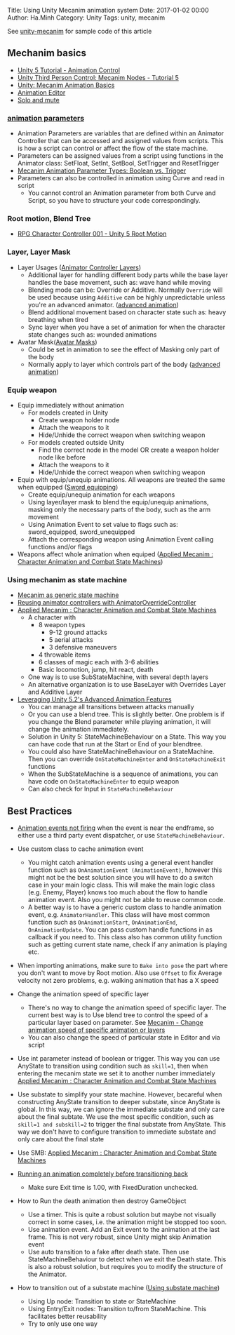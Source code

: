 Title: Using Unity Mecanim animation system
Date: 2017-01-02 00:00
Author: Ha.Minh
Category: Unity
Tags: unity, mecanim

See [unity-mecanim](https://github.com/minhhh/unity-mecanim.git) for sample code of this article

## Mechanim basics
* [Unity 5 Tutorial - Animation Control](https://www.youtube.com/watch?v=wdOk5QXYC6Y)
* [Unity Third Person Control: Mecanim Nodes - Tutorial 5](https://www.youtube.com/watch?v=7-OUZecgXv0)
* [Unity: Mecanim Animation Basics](https://community.mixamo.com/hc/en-us/articles/203879268)
* [Animation Editor](http://docs.unity3d.com/Manual/animeditor-UsingAnimationEditor.html)
* [Solo and mute](http://docs.unity3d.com/Manual/AnimationSoloMute.html)

### [animation parameters](http://docs.unity3d.com/Manual/AnimationParameters.html)
* Animation Parameters are variables that are defined within an Animator Controller that can be accessed and assigned values from scripts. This is how a script can control or affect the flow of the state machine.
* Parameters can be assigned values from a script using functions in the Animator class: SetFloat, SetInt, SetBool, SetTrigger and ResetTrigger
* [Mecanim Animation Parameter Types: Boolean vs. Trigger](http://answers.unity3d.com/questions/600268/mecanim-animation-parameter-types-boolean-vs-trigg.html)
* Parameters can also be controlled in animation using Curve and read in script
    * You cannot control an Animation parameter from both Curve and Script, so you have to structure your code correspondingly.


### Root motion, Blend Tree
* [RPG Character Controller 001 - Unity 5 Root Motion](https://www.youtube.com/watch?v=k12w-rEbuXI&index=1&list=PL_eGgISVYZkeD-q83hLtPESTB-lPKnfjH)

### Layer, Layer Mask
* Layer Usages ([Animator Controller Layers](https://unity3d.com/learn/tutorials/topics/animation/animator-controller-layers))
    * Additional layer for handling different body parts while the base layer handles the base movement, such as: wave hand while moving
    * Blending mode can be: Override or Additive. Normally `Override` will be used because using `Additive` can be highly unpredictable unless you're an advanced animator. ([advanced animation](https://community.mixamo.com/hc/en-us/articles/204581427-Unity-Mecanim-Advanced-Animation))
    * Blend additional movement based on character state such as: heavy breathing when tired
    * Sync layer when you have a set of animation for when the character state changes such as: wounded animations
* Avatar Mask([Avatar Masks](https://unity3d.com/learn/tutorials/topics/animation/avatar-masks))
    * Could be set in animation to see the effect of Masking only part of the body
    * Normally apply to layer which controls part of the body ([advanced animation](https://community.mixamo.com/hc/en-us/articles/204581427-Unity-Mecanim-Advanced-Animation))

### Equip weapon
* Equip immediately without animation
    * For models created in Unity
        * Create weapon holder node
        * Attach the weapons to it
        * Hide/Unhide the correct weapon when switching weapon
    * For models created outside Unity
        * Find the correct node in the model OR create a weapon holder node like before
        * Attach the weapons to it
        * Hide/Unhide the correct weapon when switching weapon
* Equip with equip/unequip animations. All weapons are treated the same when equipped ([Sword equipping](https://www.youtube.com/watch?v=7gsl43thTsk))
    * Create equip/unequip animation for each weapons
    * Using layer/layer mask to blend the equip/unequip animations, masking only the necessary parts of the body, such as the arm movement
    * Using Animation Event to set value to flags such as: sword_equipped, sword_unequipped
    * Attach the corresponding weapon using Animation Event calling functions and/or flags
* Weapons affect whole animation when equiped ([Applied Mecanim : Character Animation and Combat State Machines](https://www.youtube.com/watch?v=Is9C4i4XyXk))


### Using mechanim as state machine
* [Mecanim as generic state machine](http://forum.unity3d.com/threads/mecanim-as-generic-state-machine.311201/)
* [Reusing animator controllers with AnimatorOverrideController](http://pekalicious.com/blog/unity3d-reusing-animator-controllers-with-animatoroverridecontroller/)
* [Applied Mecanim : Character Animation and Combat State Machines](https://www.youtube.com/watch?v=Is9C4i4XyXk)
    * A character with
        * 8 weapon types
            * 9-12 ground attacks
            * 5 aerial attacks
            * 3 defensive maneuvers
        * 4 throwable items
        * 6 classes of magic each with 3-6 abilities
        * Basic locomotion, jump, hit react, death
    * One way is to use SubStateMachine, with several depth layers
    * An alternative organization is to use BaseLayer with Overrides Layer and Additive Layer
* [Leveraging Unity 5.2's Advanced Animation Features](https://www.youtube.com/watch?v=HOURak6BpSo)
    * You can manage all transitions between attacks manually
    * Or you can use a blend tree. This is slightly better. One problem is if you change the Blend parameter while playing animation, it will change the animation immediately.
    * Solution in Unity 5: StateMachineBehaviour on a State. This way you can have code that run at the Start or End of your blendtree.
    * You could also have StateMachineBehaviour on a StateMachine. Then you can override `OnStateMachineEnter` and `OnStateMachineExit` functions
    * When the SubStateMachine is a sequence of animations, you can have code on `OnStateMachineEnter` to equip weapon
    * Can also check for Input in `StateMachineBehaviour`



## Best Practices

* [Animation events not firing](http://answers.unity3d.com/questions/806949/animation-events-not-firing.html) when the event is near the endframe, so either use a third party event dispatcher, or use `StateMachineBehaviour`.

* Use custom class to cache animation event  
    * You might catch animation events using a general event handler function such as `OnAnimationEvent (AnimationEvent)`, however this might not be the best solution since you will have to do a switch case in your main logic class. This will make the main logic class (e.g. Enemy, Player) knows too much about the flow to handle animation event. Also you might not be able to reuse common code.
    * A better way is to have a generic custom class to handle animation event, e.g. `AnimatorHandler`. This class will have most common function such as `OnAnimationStart`, `OnAnimationEnd`, `OnAnimationUpdate`. You can pass custom handle functions in as callback if you need to. This class also has common utility function such as getting current state name, check if any animation is playing etc.

* When importing animations, make sure to `Bake into pose` the part where you don't want to move by Root motion. Also use `Offset` to fix Average velocity not zero problems, e.g. walking animation that has a X speed

* Change the animation speed of specific layer
    * There's no way to change the animation speed of specific layer. The current best way is to Use blend tree to control the speed of a particular layer based on parameter. See [Mecanim - Change animation speed of specific animation or layers](http://forum.unity3d.com/threads/mecanim-change-animation-speed-of-specific-animation-or-layers.160395/)
    * You can also change the speed of particular state in Editor and via script
* Use int parameter instead of boolean or trigger. This way you can use AnyState to transition using condition such as `skill=1`, then when entering the mecanim state we set it to another number immediately [Applied Mecanim : Character Animation and Combat State Machines](https://www.youtube.com/watch?v=Is9C4i4XyXk)
* Use substate to simplify your state machine. However, becareful when constructing AnyState transition to deeper substate, since AnyState is global. In this way, we can ignore the immediate substate and only care about the final subtate. We use the most specific condition, such as `skill=1 and subskill=2` to trigger the final substate from AnyState. This way we don't have to configure transition to immediate substate and only care about the final state
* Use SMB: [Applied Mecanim : Character Animation and Combat State Machines](https://www.youtube.com/watch?v=Is9C4i4XyXk)
* [Running an animation completely before transitioning back](http://answers.unity3d.com/questions/685968/running-an-animation-completely-before-transitioni.html)
    * Make sure Exit time is 1.00, with FixedDuration unchecked.

* How to Run the death animation then destroy GameObject
    * Use a timer. This is quite a robust solution but maybe not visually correct in some cases, i.e. the animation might be stopped too soon.
    * Use animation event. Add an Exit event to the animation at the last frame. This is not very robust, since Unity might skip Animation event
    * Use auto transition to a fake after death state. Then use StateMachineBehaviour to detect when we exit the Death state. This is also a robust solution, but requires you to modify the structure of the Animator.

* How to transition out of a substate machine ([Using substate machine](https://www.youtube.com/watch?v=lpekqN4_4xg))
    * Using Up node: Transition to state or StateMachine
    * Using Entry/Exit nodes: Transition to/from StateMachine. This facilitates better reusability
    * Try to only use one way
